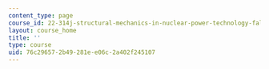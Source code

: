 ```yaml
---
content_type: page
course_id: 22-314j-structural-mechanics-in-nuclear-power-technology-fall-2006
layout: course_home
title: ''
type: course
uid: 76c29657-2b49-281e-e06c-2a402f245107
---
```

